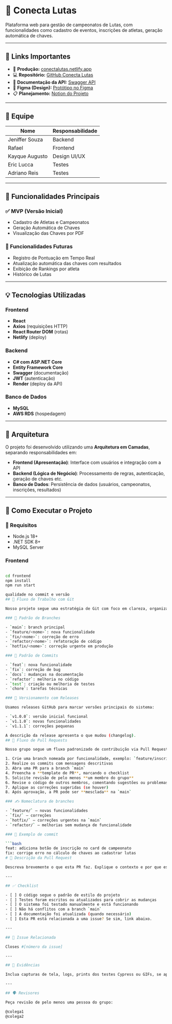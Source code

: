# 🥋 Conecta Lutas

Plataforma web para gestão de campeonatos de Lutas, com funcionalidades como cadastro de eventos, inscrições de atletas, geração automática de chaves.

---

## 🔗 Links Importantes

- 🔗 **Produção:** [conectalutas.netlify.app](https://conectalutas.netlify.app/)
- 💻 **Repositório:** [GitHub Conecta Lutas](https://github.com/ConectaLutas?tab=repositories)
- 📘 **Documentação da API:** [Swagger API](https://api-conectalutas.onrender.com/index.html)
- 🎨 **Figma (Design):** [Protótipo no Figma](https://www.figma.com/design/GzKxuvujzeReJ3KLgFHfkd/Untitled?node-id=0-1&p=f&t=s7NSq7EbysF0BWx5-0)
- 📋 **Planejamento:** [Notion do Projeto](https://www.notion.so/1a85e27ae34280bcb100dff9fffb2af2?pvs=21)

---

## 👥 Equipe

| Nome             | Responsabilidade       |
|------------------|------------------------|
| Jeniffer Souza   | Backend                |
| Rafael           | Frontend               |
| Kayque Augusto   | Design UI/UX           |
| Eric Lucca       | Testes                 |
| Adriano Reis     | Testes                 |

---

## 📌 Funcionalidades Principais

### ✅ MVP (Versão Inicial)

- Cadastro de Atletas e Campeonatos
- Geração Automática de Chaves 
- Visualização das Chaves por PDF

### 🔄 Funcionalidades Futuras

- Registro de Pontuação em Tempo Real
- Atualização automática das chaves com resultados
- Exibição de Rankings por atleta
- Histórico de Lutas

---

## 💡 Tecnologias Utilizadas

### Frontend

- **React**
- **Axios** (requisições HTTP)
- **React Router DOM** (rotas)
- **Netlify** (deploy)

### Backend

- **C# com ASP.NET Core**
- **Entity Framework Core**
- **Swagger** (documentação)
- **JWT** (autenticação)
- **Render** (deploy da API)

### Banco de Dados

- **MySQL**
- **AWS RDS** (hospedagem)

---

## 🧱 Arquitetura

O projeto foi desenvolvido utilizando uma **Arquitetura em Camadas**, separando responsabilidades em:

- **Frontend (Apresentação)**: Interface com usuários e integração com a API
- **Backend (Lógica de Negócio)**: Processamento de regras, autenticação, geração de chaves etc.
- **Banco de Dados**: Persistência de dados (usuários, campeonatos, inscrições, resultados)

---

## 🚀 Como Executar o Projeto

### 🔧 Requisitos

- Node.js 18+
- .NET SDK 8+
- MySQL Server

###  Frontend

```bash

cd frontend
npm install
npm run start

qualidade no commit e versão 
## 🔄 Fluxo de Trabalho com Git

Nosso projeto segue uma estratégia de Git com foco em clareza, organização e rastreabilidade:

### 📁 Padrão de Branches

- `main`: branch principal
- `feature/<nome>`: nova funcionalidade
- `fix/<nome>`: correção de erro
- `refactor/<nome>`: refatoração de código
- `hotfix/<nome>`: correção urgente em produção

### 💬 Padrão de Commits

- `feat`: nova funcionalidade
- `fix`: correção de bug
- `docs`: mudanças na documentação
- `refactor`: melhoria no código
- `test`: criação ou melhoria de testes
- `chore`: tarefas técnicas

### 📌 Versionamento com Releases

Usamos releases GitHub para marcar versões principais do sistema:

- `v1.0.0`: versão inicial funcional
- `v1.1.0`: novas funcionalidades
- `v1.1.1`: correções pequenas

A descrição da release apresenta o que mudou (changelog).
## 🔁 Fluxo de Pull Requests

Nosso grupo segue um fluxo padronizado de contribuição via Pull Requests (PRs), com os seguintes passos:

1. Crie uma branch nomeada por funcionalidade, exemplo: `feature/inscricao-campeonato`
2. Realize os commits com mensagens descritivas
3. Abra uma PR para a branch `main`
4. Preencha o **template de PR**, marcando o checklist
5. Solicite revisão de pelo menos **um membro do grupo**
6. Revise o código de outros membros, comentando sugestões ou problemas encontrados
7. Aplique as correções sugeridas (se houver)
8. Após aprovação, a PR pode ser **mesclada** na `main`

### ✍️ Nomeclatura de branches

- `feature/` – novas funcionalidades
- `fix/` – correções
- `hotfix/` – correções urgentes na `main`
- `refactor/` – melhorias sem mudança de funcionalidade

### 💬 Exemplo de commit

```bash
feat: adiciona botão de inscrição no card de campeonato
fix: corrige erro no cálculo de chaves ao cadastrar lutas
# 📌 Descrição da Pull Request

Descreva brevemente o que esta PR faz. Explique o contexto e por que essa mudança é necessária.

---

## ✅ Checklist

- [ ] O código segue o padrão de estilo do projeto
- [ ] Testes foram escritos ou atualizados para cobrir as mudanças
- [ ] O sistema foi testado manualmente e está funcionando
- [ ] Não há conflitos com a branch `main`
- [ ] A documentação foi atualizada (quando necessário)
- [ ] Esta PR está relacionada a uma issue? Se sim, link abaixo.

---

## 🔗 Issue Relacionada

Closes #[número da issue]

---

## 🧪 Evidências

Inclua capturas de tela, logs, prints dos testes Cypress ou GIFs, se aplicável.

---

## 🗣️ Revisores

Peça revisão de pelo menos uma pessoa do grupo:

@colega1  
@colega2

